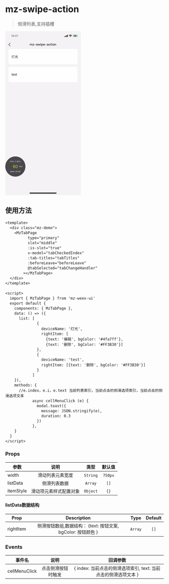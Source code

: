 # mz-swipe-action

> 侧滑列表,支持插槽


<img src="../../example/mz-swipe-action/demo.gif" width="240"/>


## 使用方法

```vue
<template>
  <div class="mz-demo">
    <MzTabPage
          type="primary"
          slot="middle"
          :is-slot="true"
          v-model="tabCheckedIndex"
          :tab-titles="tabTitles"
          :beforeLeave="beforeLeave"
          @tabSelected="tabChangeHandler"
        ></MzTabPage>
  </div>
</template>

<script>
  import { MzTabPage } from 'mz-weex-ui'
  export default {
    components: { MzTabPage },
    data: () => ({
      list: [
              {
                deviceName: '灯光',
                rightItem: [
                  {text: '编辑', bgColor: '#4fa7ff'},
                  {text: '删除', bgColor: '#FF3B30'}]
              },
              {
                deviceName: 'test',
                rightItem: [{text: '删除', bgColor: '#FF3B30'}]
              }
            ]
    }),
    methods: {
      //e.index，e.i，e.text 当前列表索引，当前点击的侧滑选项索引，当前点击的侧滑选项文本
            async cellMenuClick (e) {
              modal.toast({
                message: JSON.stringify(e),
                duration: 0.3
              })
            },
    }
  }
</script>
```

### Props

| 参数 | 说明 | 类型 | 默认值 |
| ---- | :----------:|:----:|:-------:|
| width | 滑动列表元素宽度 | `String` | `750px` |
| listData |侧滑列表数据| `Array` | `[]` |
| itemStyle | 滑动项元素样式配置对象 | `Object` | `{}`

#### listData数据结构
| Prop | Description | Type | Default |
| ---- | :----------:|:----:|:-------:|
| rightItem | 侧滑按钮数组,数据结构： {text: 按钮文案, bgColor: 按钮颜色 } | `Array` | `[]` |

### Events
| 事件名 | 说明 | 回调参数
| ---- |:----:|:---:|
| cellMenuClick | 点击侧滑按钮时触发 | { index: 当前点击的侧滑选项索引, text: 当前点击的侧滑选项文本 } |

